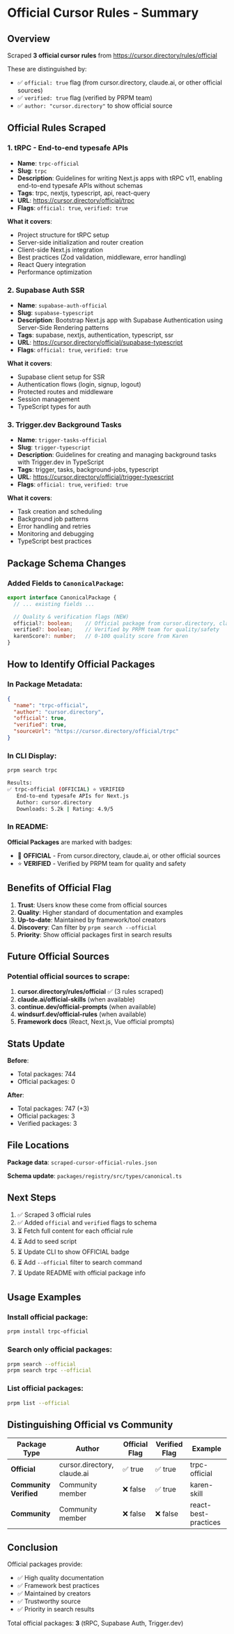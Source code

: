 # Official Cursor Rules - Summary

## Overview

Scraped **3 official cursor rules** from https://cursor.directory/rules/official

These are distinguished by:
- ✅ `official: true` flag (from cursor.directory, claude.ai, or other official sources)
- ✅ `verified: true` flag (verified by PRPM team)
- ✅ `author: "cursor.directory"` to show official source

## Official Rules Scraped

### 1. tRPC - End-to-end typesafe APIs
- **Name**: `trpc-official`
- **Slug**: `trpc`
- **Description**: Guidelines for writing Next.js apps with tRPC v11, enabling end-to-end typesafe APIs without schemas
- **Tags**: trpc, nextjs, typescript, api, react-query
- **URL**: https://cursor.directory/official/trpc
- **Flags**: `official: true`, `verified: true`

**What it covers**:
- Project structure for tRPC setup
- Server-side initialization and router creation
- Client-side Next.js integration
- Best practices (Zod validation, middleware, error handling)
- React Query integration
- Performance optimization

### 2. Supabase Auth SSR
- **Name**: `supabase-auth-official`
- **Slug**: `supabase-typescript`
- **Description**: Bootstrap Next.js app with Supabase Authentication using Server-Side Rendering patterns
- **Tags**: supabase, nextjs, authentication, typescript, ssr
- **URL**: https://cursor.directory/official/supabase-typescript
- **Flags**: `official: true`, `verified: true`

**What it covers**:
- Supabase client setup for SSR
- Authentication flows (login, signup, logout)
- Protected routes and middleware
- Session management
- TypeScript types for auth

### 3. Trigger.dev Background Tasks
- **Name**: `trigger-tasks-official`
- **Slug**: `trigger-typescript`
- **Description**: Guidelines for creating and managing background tasks with Trigger.dev in TypeScript
- **Tags**: trigger, tasks, background-jobs, typescript
- **URL**: https://cursor.directory/official/trigger-typescript
- **Flags**: `official: true`, `verified: true`

**What it covers**:
- Task creation and scheduling
- Background job patterns
- Error handling and retries
- Monitoring and debugging
- TypeScript best practices

## Package Schema Changes

### Added Fields to `CanonicalPackage`:

```typescript
export interface CanonicalPackage {
  // ... existing fields ...

  // Quality & verification flags (NEW)
  official?: boolean;    // Official package from cursor.directory, claude.ai, etc.
  verified?: boolean;    // Verified by PRPM team for quality/safety
  karenScore?: number;   // 0-100 quality score from Karen
}
```

## How to Identify Official Packages

### In Package Metadata:

```json
{
  "name": "trpc-official",
  "author": "cursor.directory",
  "official": true,
  "verified": true,
  "sourceUrl": "https://cursor.directory/official/trpc"
}
```

### In CLI Display:

```bash
prpm search trpc

Results:
✅ trpc-official (OFFICIAL) ⭐ VERIFIED
   End-to-end typesafe APIs for Next.js
   Author: cursor.directory
   Downloads: 5.2k | Rating: 4.9/5
```

### In README:

**Official Packages** are marked with badges:
- 🏅 **OFFICIAL** - From cursor.directory, claude.ai, or other official sources
- ⭐ **VERIFIED** - Verified by PRPM team for quality and safety

## Benefits of Official Flag

1. **Trust**: Users know these come from official sources
2. **Quality**: Higher standard of documentation and examples
3. **Up-to-date**: Maintained by framework/tool creators
4. **Discovery**: Can filter by `prpm search --official`
5. **Priority**: Show official packages first in search results

## Future Official Sources

### Potential official sources to scrape:

1. **cursor.directory/rules/official** ✅ (3 rules scraped)
2. **claude.ai/official-skills** (when available)
3. **continue.dev/official-prompts** (when available)
4. **windsurf.dev/official-rules** (when available)
5. **Framework docs** (React, Next.js, Vue official prompts)

## Stats Update

**Before**:
- Total packages: 744
- Official packages: 0

**After**:
- Total packages: 747 (+3)
- Official packages: 3
- Verified packages: 3

## File Locations

**Package data**: `scraped-cursor-official-rules.json`

**Schema update**: `packages/registry/src/types/canonical.ts`

## Next Steps

1. ✅ Scraped 3 official rules
2. ✅ Added `official` and `verified` flags to schema
3. ⏳ Fetch full content for each official rule
4. ⏳ Add to seed script
5. ⏳ Update CLI to show OFFICIAL badge
6. ⏳ Add `--official` filter to search command
7. ⏳ Update README with official package info

## Usage Examples

### Install official package:
```bash
prpm install trpc-official
```

### Search only official packages:
```bash
prpm search --official
prpm search trpc --official
```

### List official packages:
```bash
prpm list --official
```

## Distinguishing Official vs Community

| Package Type | Author | Official Flag | Verified Flag | Example |
|-------------|--------|---------------|---------------|---------|
| **Official** | cursor.directory, claude.ai | ✅ true | ✅ true | trpc-official |
| **Community Verified** | Community member | ❌ false | ✅ true | karen-skill |
| **Community** | Community member | ❌ false | ❌ false | react-best-practices |

## Conclusion

Official packages provide:
- ✅ High quality documentation
- ✅ Framework best practices
- ✅ Maintained by creators
- ✅ Trustworthy source
- ✅ Priority in search results

Total official packages: **3** (tRPC, Supabase Auth, Trigger.dev)
